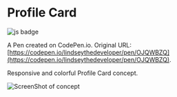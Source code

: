 # Profile Card

![js badge](https://img.shields.io/badge/JavaScript-323330?style=for-the-badge&logo=javascript&logoColor=F7DF1E)

A Pen created on CodePen.io. Original URL: [https://codepen.io/lindseythedeveloper/pen/OJQWBZQ](https://codepen.io/lindseythedeveloper/pen/OJQWBZQ).

Responsive and colorful Profile Card concept.

![ScreenShot of concept](https://user-images.githubusercontent.com/25946305/168700458-637f4337-7561-47ae-bfbb-2273c7ea1c7a.png)

